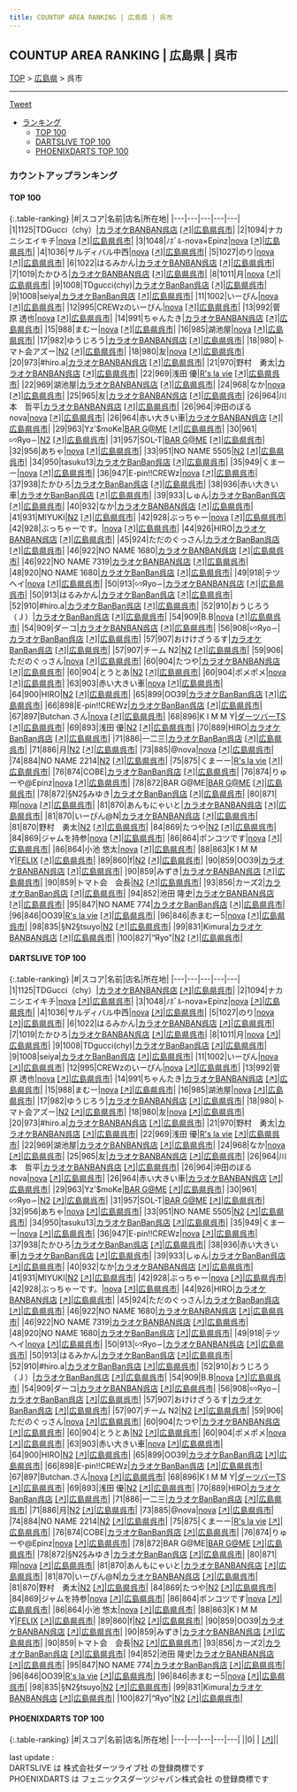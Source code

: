 ```yaml
---
title: COUNTUP AREA RANKING | 広島県 | 呉市
---
```

## COUNTUP AREA RANKING | 広島県 | 呉市

[TOP](/darts/rank/) > [広島県](/darts/rank/広島県/) > 呉市

___

<a href="https://twitter.com/share?ref_src=twsrc%5Etfw" data-text="COUNTUP AREA RANKING | 広島県呉市" class="twitter-share-button" data-hashtags="DARTSLIVE,PHOENIXDARTS,darts,ダーツ" data-show-count="false">Tweet</a>

* [ランキング](#カウントアップランキング)
    * [TOP 100](#top-100)
    * [DARTSLIVE TOP 100](#dartslive-top-100)
    * [PHOENIXDARTS TOP 100](#phoenixdarts-top-100)

### カウントアップランキング

#### TOP 100



{:.table-ranking}
|#|スコア|名前|店名|所在地|
|---|---|---|---|---|
|1|1125|<span class="rank-name-dl">TDGucci（chy）</span>|<a href="/darts/rank/shops/6cd0454e74a01c0a0d9b047a20a7ba1e.html">カラオケBANBAN呉店</a> <a href="https://search.dartslive.com/jp/shop/6cd0454e74a01c0a0d9b047a20a7ba1e">[↗]</a>|<a href="/darts/rank/広島県/呉市">広島県呉市</a>|
|2|1094|<span class="rank-name-dl">ナカニシエイキチ</span>|<a href="/darts/rank/shops/6c395c96050ed5d028032249b44395af.html">nova</a> <a href="https://search.dartslive.com/jp/shop/6c395c96050ed5d028032249b44395af">[↗]</a>|<a href="/darts/rank/広島県/呉市">広島県呉市</a>|
|3|1048|<span class="rank-name-dl">ﾉﾎﾞﾙ-nova×Epinz</span>|<a href="/darts/rank/shops/6c395c96050ed5d028032249b44395af.html">nova</a> <a href="https://search.dartslive.com/jp/shop/6c395c96050ed5d028032249b44395af">[↗]</a>|<a href="/darts/rank/広島県/呉市">広島県呉市</a>|
|4|1036|<span class="rank-name-dl">サルディバル中西</span>|<a href="/darts/rank/shops/6c395c96050ed5d028032249b44395af.html">nova</a> <a href="https://search.dartslive.com/jp/shop/6c395c96050ed5d028032249b44395af">[↗]</a>|<a href="/darts/rank/広島県/呉市">広島県呉市</a>|
|5|1027|<span class="rank-name-dl">のり</span>|<a href="/darts/rank/shops/6c395c96050ed5d028032249b44395af.html">nova</a> <a href="https://search.dartslive.com/jp/shop/6c395c96050ed5d028032249b44395af">[↗]</a>|<a href="/darts/rank/広島県/呉市">広島県呉市</a>|
|6|1022|<span class="rank-name-dl">はるみかん</span>|<a href="/darts/rank/shops/6cd0454e74a01c0a0d9b047a20a7ba1e.html">カラオケBANBAN呉店</a> <a href="https://search.dartslive.com/jp/shop/6cd0454e74a01c0a0d9b047a20a7ba1e">[↗]</a>|<a href="/darts/rank/広島県/呉市">広島県呉市</a>|
|7|1019|<span class="rank-name-dl">たかひろ</span>|<a href="/darts/rank/shops/6cd0454e74a01c0a0d9b047a20a7ba1e.html">カラオケBANBAN呉店</a> <a href="https://search.dartslive.com/jp/shop/6cd0454e74a01c0a0d9b047a20a7ba1e">[↗]</a>|<a href="/darts/rank/広島県/呉市">広島県呉市</a>|
|8|1011|<span class="rank-name-dl">月</span>|<a href="/darts/rank/shops/6c395c96050ed5d028032249b44395af.html">nova</a> <a href="https://search.dartslive.com/jp/shop/6c395c96050ed5d028032249b44395af">[↗]</a>|<a href="/darts/rank/広島県/呉市">広島県呉市</a>|
|9|1008|<span class="rank-name-dl">TDgucci(chy)</span>|<a href="/darts/rank/shops/6cd0454e74a01c0a0d9b047a20a7ba1e.html">カラオケBanBan呉店</a> <a href="https://search.dartslive.com/jp/shop/6cd0454e74a01c0a0d9b047a20a7ba1e">[↗]</a>|<a href="/darts/rank/広島県/呉市">広島県呉市</a>|
|9|1008|<span class="rank-name-dl">seiya</span>|<a href="/darts/rank/shops/6cd0454e74a01c0a0d9b047a20a7ba1e.html">カラオケBanBan呉店</a> <a href="https://search.dartslive.com/jp/shop/6cd0454e74a01c0a0d9b047a20a7ba1e">[↗]</a>|<a href="/darts/rank/広島県/呉市">広島県呉市</a>|
|11|1002|<span class="rank-name-dl">いーぴん</span>|<a href="/darts/rank/shops/6c395c96050ed5d028032249b44395af.html">nova</a> <a href="https://search.dartslive.com/jp/shop/6c395c96050ed5d028032249b44395af">[↗]</a>|<a href="/darts/rank/広島県/呉市">広島県呉市</a>|
|12|995|<span class="rank-name-dl">CREWzのいーぴん</span>|<a href="/darts/rank/shops/6c395c96050ed5d028032249b44395af.html">nova</a> <a href="https://search.dartslive.com/jp/shop/6c395c96050ed5d028032249b44395af">[↗]</a>|<a href="/darts/rank/広島県/呉市">広島県呉市</a>|
|13|992|<span class="rank-name-dl">菅原 透也</span>|<a href="/darts/rank/shops/6c395c96050ed5d028032249b44395af.html">nova</a> <a href="https://search.dartslive.com/jp/shop/6c395c96050ed5d028032249b44395af">[↗]</a>|<a href="/darts/rank/広島県/呉市">広島県呉市</a>|
|14|991|<span class="rank-name-dl">ちゃんたき</span>|<a href="/darts/rank/shops/6cd0454e74a01c0a0d9b047a20a7ba1e.html">カラオケBANBAN呉店</a> <a href="https://search.dartslive.com/jp/shop/6cd0454e74a01c0a0d9b047a20a7ba1e">[↗]</a>|<a href="/darts/rank/広島県/呉市">広島県呉市</a>|
|15|988|<span class="rank-name-dl">まむー</span>|<a href="/darts/rank/shops/6c395c96050ed5d028032249b44395af.html">nova</a> <a href="https://search.dartslive.com/jp/shop/6c395c96050ed5d028032249b44395af">[↗]</a>|<a href="/darts/rank/広島県/呉市">広島県呉市</a>|
|16|985|<span class="rank-name-dl">湖池屋</span>|<a href="/darts/rank/shops/6c395c96050ed5d028032249b44395af.html">nova</a> <a href="https://search.dartslive.com/jp/shop/6c395c96050ed5d028032249b44395af">[↗]</a>|<a href="/darts/rank/広島県/呉市">広島県呉市</a>|
|17|982|<span class="rank-name-dl">ゆうじろう</span>|<a href="/darts/rank/shops/6cd0454e74a01c0a0d9b047a20a7ba1e.html">カラオケBANBAN呉店</a> <a href="https://search.dartslive.com/jp/shop/6cd0454e74a01c0a0d9b047a20a7ba1e">[↗]</a>|<a href="/darts/rank/広島県/呉市">広島県呉市</a>|
|18|980|<span class="rank-name-dl">トマト会アズー</span>|<a href="/darts/rank/shops/69f7036db4ad49590d9b047a20a7ba1e.html">N2</a> <a href="https://search.dartslive.com/jp/shop/69f7036db4ad49590d9b047a20a7ba1e">[↗]</a>|<a href="/darts/rank/広島県/呉市">広島県呉市</a>|
|18|980|<span class="rank-name-dl">友</span>|<a href="/darts/rank/shops/6c395c96050ed5d028032249b44395af.html">nova</a> <a href="https://search.dartslive.com/jp/shop/6c395c96050ed5d028032249b44395af">[↗]</a>|<a href="/darts/rank/広島県/呉市">広島県呉市</a>|
|20|973|<span class="rank-name-dl">#hiro.a</span>|<a href="/darts/rank/shops/6cd0454e74a01c0a0d9b047a20a7ba1e.html">カラオケBANBAN呉店</a> <a href="https://search.dartslive.com/jp/shop/6cd0454e74a01c0a0d9b047a20a7ba1e">[↗]</a>|<a href="/darts/rank/広島県/呉市">広島県呉市</a>|
|21|970|<span class="rank-name-dl">野村　勇太</span>|<a href="/darts/rank/shops/6cd0454e74a01c0a0d9b047a20a7ba1e.html">カラオケBANBAN呉店</a> <a href="https://search.dartslive.com/jp/shop/6cd0454e74a01c0a0d9b047a20a7ba1e">[↗]</a>|<a href="/darts/rank/広島県/呉市">広島県呉市</a>|
|22|969|<span class="rank-name-dl">浅田 優</span>|<a href="/darts/rank/shops/6ea6bd5abddd3ca9f454cb89828a1cfe.html">R's la vie</a> <a href="https://search.dartslive.com/jp/shop/6ea6bd5abddd3ca9f454cb89828a1cfe">[↗]</a>|<a href="/darts/rank/広島県/呉市">広島県呉市</a>|
|22|969|<span class="rank-name-dl">湖池屋</span>|<a href="/darts/rank/shops/6cd0454e74a01c0a0d9b047a20a7ba1e.html">カラオケBANBAN呉店</a> <a href="https://search.dartslive.com/jp/shop/6cd0454e74a01c0a0d9b047a20a7ba1e">[↗]</a>|<a href="/darts/rank/広島県/呉市">広島県呉市</a>|
|24|968|<span class="rank-name-dl">なか</span>|<a href="/darts/rank/shops/6c395c96050ed5d028032249b44395af.html">nova</a> <a href="https://search.dartslive.com/jp/shop/6c395c96050ed5d028032249b44395af">[↗]</a>|<a href="/darts/rank/広島県/呉市">広島県呉市</a>|
|25|965|<span class="rank-name-dl">友</span>|<a href="/darts/rank/shops/6cd0454e74a01c0a0d9b047a20a7ba1e.html">カラオケBANBAN呉店</a> <a href="https://search.dartslive.com/jp/shop/6cd0454e74a01c0a0d9b047a20a7ba1e">[↗]</a>|<a href="/darts/rank/広島県/呉市">広島県呉市</a>|
|26|964|<span class="rank-name-dl">川本　哲平</span>|<a href="/darts/rank/shops/6cd0454e74a01c0a0d9b047a20a7ba1e.html">カラオケBANBAN呉店</a> <a href="https://search.dartslive.com/jp/shop/6cd0454e74a01c0a0d9b047a20a7ba1e">[↗]</a>|<a href="/darts/rank/広島県/呉市">広島県呉市</a>|
|26|964|<span class="rank-name-dl">沖田のぼる nova</span>|<a href="/darts/rank/shops/6c395c96050ed5d028032249b44395af.html">nova</a> <a href="https://search.dartslive.com/jp/shop/6c395c96050ed5d028032249b44395af">[↗]</a>|<a href="/darts/rank/広島県/呉市">広島県呉市</a>|
|26|964|<span class="rank-name-dl">赤い大きい車</span>|<a href="/darts/rank/shops/6cd0454e74a01c0a0d9b047a20a7ba1e.html">カラオケBANBAN呉店</a> <a href="https://search.dartslive.com/jp/shop/6cd0454e74a01c0a0d9b047a20a7ba1e">[↗]</a>|<a href="/darts/rank/広島県/呉市">広島県呉市</a>|
|29|963|<span class="rank-name-dl">Yz&#x27;$moKe</span>|<a href="/darts/rank/shops/b388e03a3297ff000d9b047a20a7ba1e.html">BAR G@ME</a> <a href="https://search.dartslive.com/jp/shop/b388e03a3297ff000d9b047a20a7ba1e">[↗]</a>|<a href="/darts/rank/広島県/呉市">広島県呉市</a>|
|30|961|<span class="rank-name-dl">∽Яyo∽</span>|<a href="/darts/rank/shops/69f7036db4ad49590d9b047a20a7ba1e.html">N2</a> <a href="https://search.dartslive.com/jp/shop/69f7036db4ad49590d9b047a20a7ba1e">[↗]</a>|<a href="/darts/rank/広島県/呉市">広島県呉市</a>|
|31|957|<span class="rank-name-dl">SOL-T</span>|<a href="/darts/rank/shops/b388e03a3297ff000d9b047a20a7ba1e.html">BAR G@ME</a> <a href="https://search.dartslive.com/jp/shop/b388e03a3297ff000d9b047a20a7ba1e">[↗]</a>|<a href="/darts/rank/広島県/呉市">広島県呉市</a>|
|32|956|<span class="rank-name-dl">あちゃ</span>|<a href="/darts/rank/shops/6c395c96050ed5d028032249b44395af.html">nova</a> <a href="https://search.dartslive.com/jp/shop/6c395c96050ed5d028032249b44395af">[↗]</a>|<a href="/darts/rank/広島県/呉市">広島県呉市</a>|
|33|951|<span class="rank-name-dl">NO NAME 5505</span>|<a href="/darts/rank/shops/69f7036db4ad49590d9b047a20a7ba1e.html">N2</a> <a href="https://search.dartslive.com/jp/shop/69f7036db4ad49590d9b047a20a7ba1e">[↗]</a>|<a href="/darts/rank/広島県/呉市">広島県呉市</a>|
|34|950|<span class="rank-name-dl">tasuku13</span>|<a href="/darts/rank/shops/6cd0454e74a01c0a0d9b047a20a7ba1e.html">カラオケBanBan呉店</a> <a href="https://search.dartslive.com/jp/shop/6cd0454e74a01c0a0d9b047a20a7ba1e">[↗]</a>|<a href="/darts/rank/広島県/呉市">広島県呉市</a>|
|35|949|<span class="rank-name-dl">くまーー</span>|<a href="/darts/rank/shops/6c395c96050ed5d028032249b44395af.html">nova</a> <a href="https://search.dartslive.com/jp/shop/6c395c96050ed5d028032249b44395af">[↗]</a>|<a href="/darts/rank/広島県/呉市">広島県呉市</a>|
|36|947|<span class="rank-name-dl">E-pin!!CREWz</span>|<a href="/darts/rank/shops/6c395c96050ed5d028032249b44395af.html">nova</a> <a href="https://search.dartslive.com/jp/shop/6c395c96050ed5d028032249b44395af">[↗]</a>|<a href="/darts/rank/広島県/呉市">広島県呉市</a>|
|37|938|<span class="rank-name-dl">たかひろ</span>|<a href="/darts/rank/shops/6cd0454e74a01c0a0d9b047a20a7ba1e.html">カラオケBanBan呉店</a> <a href="https://search.dartslive.com/jp/shop/6cd0454e74a01c0a0d9b047a20a7ba1e">[↗]</a>|<a href="/darts/rank/広島県/呉市">広島県呉市</a>|
|38|936|<span class="rank-name-dl">赤い大きい車</span>|<a href="/darts/rank/shops/6cd0454e74a01c0a0d9b047a20a7ba1e.html">カラオケBanBan呉店</a> <a href="https://search.dartslive.com/jp/shop/6cd0454e74a01c0a0d9b047a20a7ba1e">[↗]</a>|<a href="/darts/rank/広島県/呉市">広島県呉市</a>|
|39|933|<span class="rank-name-dl">しゅん</span>|<a href="/darts/rank/shops/6cd0454e74a01c0a0d9b047a20a7ba1e.html">カラオケBanBan呉店</a> <a href="https://search.dartslive.com/jp/shop/6cd0454e74a01c0a0d9b047a20a7ba1e">[↗]</a>|<a href="/darts/rank/広島県/呉市">広島県呉市</a>|
|40|932|<span class="rank-name-dl">なか</span>|<a href="/darts/rank/shops/6cd0454e74a01c0a0d9b047a20a7ba1e.html">カラオケBANBAN呉店</a> <a href="https://search.dartslive.com/jp/shop/6cd0454e74a01c0a0d9b047a20a7ba1e">[↗]</a>|<a href="/darts/rank/広島県/呉市">広島県呉市</a>|
|41|931|<span class="rank-name-dl">MIYUKI</span>|<a href="/darts/rank/shops/69f7036db4ad49590d9b047a20a7ba1e.html">N2</a> <a href="https://search.dartslive.com/jp/shop/69f7036db4ad49590d9b047a20a7ba1e">[↗]</a>|<a href="/darts/rank/広島県/呉市">広島県呉市</a>|
|42|928|<span class="rank-name-dl">ぶっちゃー</span>|<a href="/darts/rank/shops/6c395c96050ed5d028032249b44395af.html">nova</a> <a href="https://search.dartslive.com/jp/shop/6c395c96050ed5d028032249b44395af">[↗]</a>|<a href="/darts/rank/広島県/呉市">広島県呉市</a>|
|42|928|<span class="rank-name-dl">ぶっちゃーです。</span>|<a href="/darts/rank/shops/6c395c96050ed5d028032249b44395af.html">nova</a> <a href="https://search.dartslive.com/jp/shop/6c395c96050ed5d028032249b44395af">[↗]</a>|<a href="/darts/rank/広島県/呉市">広島県呉市</a>|
|44|926|<span class="rank-name-dl">HIRO</span>|<a href="/darts/rank/shops/6cd0454e74a01c0a0d9b047a20a7ba1e.html">カラオケBANBAN呉店</a> <a href="https://search.dartslive.com/jp/shop/6cd0454e74a01c0a0d9b047a20a7ba1e">[↗]</a>|<a href="/darts/rank/広島県/呉市">広島県呉市</a>|
|45|924|<span class="rank-name-dl">ただのぐっさん</span>|<a href="/darts/rank/shops/6cd0454e74a01c0a0d9b047a20a7ba1e.html">カラオケBanBan呉店</a> <a href="https://search.dartslive.com/jp/shop/6cd0454e74a01c0a0d9b047a20a7ba1e">[↗]</a>|<a href="/darts/rank/広島県/呉市">広島県呉市</a>|
|46|922|<span class="rank-name-dl">NO NAME 1680</span>|<a href="/darts/rank/shops/6cd0454e74a01c0a0d9b047a20a7ba1e.html">カラオケBANBAN呉店</a> <a href="https://search.dartslive.com/jp/shop/6cd0454e74a01c0a0d9b047a20a7ba1e">[↗]</a>|<a href="/darts/rank/広島県/呉市">広島県呉市</a>|
|46|922|<span class="rank-name-dl">NO NAME 7319</span>|<a href="/darts/rank/shops/6cd0454e74a01c0a0d9b047a20a7ba1e.html">カラオケBANBAN呉店</a> <a href="https://search.dartslive.com/jp/shop/6cd0454e74a01c0a0d9b047a20a7ba1e">[↗]</a>|<a href="/darts/rank/広島県/呉市">広島県呉市</a>|
|48|920|<span class="rank-name-dl">NO NAME 1680</span>|<a href="/darts/rank/shops/6cd0454e74a01c0a0d9b047a20a7ba1e.html">カラオケBanBan呉店</a> <a href="https://search.dartslive.com/jp/shop/6cd0454e74a01c0a0d9b047a20a7ba1e">[↗]</a>|<a href="/darts/rank/広島県/呉市">広島県呉市</a>|
|49|918|<span class="rank-name-dl">テツヘイ</span>|<a href="/darts/rank/shops/6c395c96050ed5d028032249b44395af.html">nova</a> <a href="https://search.dartslive.com/jp/shop/6c395c96050ed5d028032249b44395af">[↗]</a>|<a href="/darts/rank/広島県/呉市">広島県呉市</a>|
|50|913|<span class="rank-name-dl">∽Яyo∽</span>|<a href="/darts/rank/shops/6cd0454e74a01c0a0d9b047a20a7ba1e.html">カラオケBANBAN呉店</a> <a href="https://search.dartslive.com/jp/shop/6cd0454e74a01c0a0d9b047a20a7ba1e">[↗]</a>|<a href="/darts/rank/広島県/呉市">広島県呉市</a>|
|50|913|<span class="rank-name-dl">はるみかん</span>|<a href="/darts/rank/shops/6cd0454e74a01c0a0d9b047a20a7ba1e.html">カラオケBanBan呉店</a> <a href="https://search.dartslive.com/jp/shop/6cd0454e74a01c0a0d9b047a20a7ba1e">[↗]</a>|<a href="/darts/rank/広島県/呉市">広島県呉市</a>|
|52|910|<span class="rank-name-dl">#hiro.a</span>|<a href="/darts/rank/shops/6cd0454e74a01c0a0d9b047a20a7ba1e.html">カラオケBanBan呉店</a> <a href="https://search.dartslive.com/jp/shop/6cd0454e74a01c0a0d9b047a20a7ba1e">[↗]</a>|<a href="/darts/rank/広島県/呉市">広島県呉市</a>|
|52|910|<span class="rank-name-dl">おうじろう（Ｊ）</span>|<a href="/darts/rank/shops/6cd0454e74a01c0a0d9b047a20a7ba1e.html">カラオケBanBan呉店</a> <a href="https://search.dartslive.com/jp/shop/6cd0454e74a01c0a0d9b047a20a7ba1e">[↗]</a>|<a href="/darts/rank/広島県/呉市">広島県呉市</a>|
|54|909|<span class="rank-name-dl">B.B</span>|<a href="/darts/rank/shops/6c395c96050ed5d028032249b44395af.html">nova</a> <a href="https://search.dartslive.com/jp/shop/6c395c96050ed5d028032249b44395af">[↗]</a>|<a href="/darts/rank/広島県/呉市">広島県呉市</a>|
|54|909|<span class="rank-name-dl">ダーコ</span>|<a href="/darts/rank/shops/6cd0454e74a01c0a0d9b047a20a7ba1e.html">カラオケBANBAN呉店</a> <a href="https://search.dartslive.com/jp/shop/6cd0454e74a01c0a0d9b047a20a7ba1e">[↗]</a>|<a href="/darts/rank/広島県/呉市">広島県呉市</a>|
|56|908|<span class="rank-name-dl">∽Яyo∽</span>|<a href="/darts/rank/shops/6cd0454e74a01c0a0d9b047a20a7ba1e.html">カラオケBanBan呉店</a> <a href="https://search.dartslive.com/jp/shop/6cd0454e74a01c0a0d9b047a20a7ba1e">[↗]</a>|<a href="/darts/rank/広島県/呉市">広島県呉市</a>|
|57|907|<span class="rank-name-dl">おけけざうるす</span>|<a href="/darts/rank/shops/6cd0454e74a01c0a0d9b047a20a7ba1e.html">カラオケBanBan呉店</a> <a href="https://search.dartslive.com/jp/shop/6cd0454e74a01c0a0d9b047a20a7ba1e">[↗]</a>|<a href="/darts/rank/広島県/呉市">広島県呉市</a>|
|57|907|<span class="rank-name-dl">チーム N2</span>|<a href="/darts/rank/shops/69f7036db4ad49590d9b047a20a7ba1e.html">N2</a> <a href="https://search.dartslive.com/jp/shop/69f7036db4ad49590d9b047a20a7ba1e">[↗]</a>|<a href="/darts/rank/広島県/呉市">広島県呉市</a>|
|59|906|<span class="rank-name-dl">ただのぐっさん</span>|<a href="/darts/rank/shops/6c395c96050ed5d028032249b44395af.html">nova</a> <a href="https://search.dartslive.com/jp/shop/6c395c96050ed5d028032249b44395af">[↗]</a>|<a href="/darts/rank/広島県/呉市">広島県呉市</a>|
|60|904|<span class="rank-name-dl">たつや</span>|<a href="/darts/rank/shops/6cd0454e74a01c0a0d9b047a20a7ba1e.html">カラオケBANBAN呉店</a> <a href="https://search.dartslive.com/jp/shop/6cd0454e74a01c0a0d9b047a20a7ba1e">[↗]</a>|<a href="/darts/rank/広島県/呉市">広島県呉市</a>|
|60|904|<span class="rank-name-dl">とうとあ</span>|<a href="/darts/rank/shops/69f7036db4ad49590d9b047a20a7ba1e.html">N2</a> <a href="https://search.dartslive.com/jp/shop/69f7036db4ad49590d9b047a20a7ba1e">[↗]</a>|<a href="/darts/rank/広島県/呉市">広島県呉市</a>|
|60|904|<span class="rank-name-dl">ポメポメ</span>|<a href="/darts/rank/shops/6c395c96050ed5d028032249b44395af.html">nova</a> <a href="https://search.dartslive.com/jp/shop/6c395c96050ed5d028032249b44395af">[↗]</a>|<a href="/darts/rank/広島県/呉市">広島県呉市</a>|
|63|903|<span class="rank-name-dl">赤い大きい車</span>|<a href="/darts/rank/shops/6c395c96050ed5d028032249b44395af.html">nova</a> <a href="https://search.dartslive.com/jp/shop/6c395c96050ed5d028032249b44395af">[↗]</a>|<a href="/darts/rank/広島県/呉市">広島県呉市</a>|
|64|900|<span class="rank-name-dl">HIRO</span>|<a href="/darts/rank/shops/69f7036db4ad49590d9b047a20a7ba1e.html">N2</a> <a href="https://search.dartslive.com/jp/shop/69f7036db4ad49590d9b047a20a7ba1e">[↗]</a>|<a href="/darts/rank/広島県/呉市">広島県呉市</a>|
|65|899|<span class="rank-name-dl">OO39</span>|<a href="/darts/rank/shops/6cd0454e74a01c0a0d9b047a20a7ba1e.html">カラオケBanBan呉店</a> <a href="https://search.dartslive.com/jp/shop/6cd0454e74a01c0a0d9b047a20a7ba1e">[↗]</a>|<a href="/darts/rank/広島県/呉市">広島県呉市</a>|
|66|898|<span class="rank-name-dl">E-pin!!CREWz</span>|<a href="/darts/rank/shops/6cd0454e74a01c0a0d9b047a20a7ba1e.html">カラオケBanBan呉店</a> <a href="https://search.dartslive.com/jp/shop/6cd0454e74a01c0a0d9b047a20a7ba1e">[↗]</a>|<a href="/darts/rank/広島県/呉市">広島県呉市</a>|
|67|897|<span class="rank-name-dl">Butchan.さん</span>|<a href="/darts/rank/shops/6c395c96050ed5d028032249b44395af.html">nova</a> <a href="https://search.dartslive.com/jp/shop/6c395c96050ed5d028032249b44395af">[↗]</a>|<a href="/darts/rank/広島県/呉市">広島県呉市</a>|
|68|896|<span class="rank-name-dl">K I M M Y</span>|<a href="/darts/rank/shops/cbeca0658cbdc34d774c926eb736cb5a.html">ダーツバーTS</a> <a href="https://search.dartslive.com/jp/shop/cbeca0658cbdc34d774c926eb736cb5a">[↗]</a>|<a href="/darts/rank/広島県/呉市">広島県呉市</a>|
|69|893|<span class="rank-name-dl">浅田 優</span>|<a href="/darts/rank/shops/69f7036db4ad49590d9b047a20a7ba1e.html">N2</a> <a href="https://search.dartslive.com/jp/shop/69f7036db4ad49590d9b047a20a7ba1e">[↗]</a>|<a href="/darts/rank/広島県/呉市">広島県呉市</a>|
|70|889|<span class="rank-name-dl">HIRO</span>|<a href="/darts/rank/shops/6cd0454e74a01c0a0d9b047a20a7ba1e.html">カラオケBanBan呉店</a> <a href="https://search.dartslive.com/jp/shop/6cd0454e74a01c0a0d9b047a20a7ba1e">[↗]</a>|<a href="/darts/rank/広島県/呉市">広島県呉市</a>|
|71|886|<span class="rank-name-dl">一二三</span>|<a href="/darts/rank/shops/6cd0454e74a01c0a0d9b047a20a7ba1e.html">カラオケBanBan呉店</a> <a href="https://search.dartslive.com/jp/shop/6cd0454e74a01c0a0d9b047a20a7ba1e">[↗]</a>|<a href="/darts/rank/広島県/呉市">広島県呉市</a>|
|71|886|<span class="rank-name-dl">月</span>|<a href="/darts/rank/shops/69f7036db4ad49590d9b047a20a7ba1e.html">N2</a> <a href="https://search.dartslive.com/jp/shop/69f7036db4ad49590d9b047a20a7ba1e">[↗]</a>|<a href="/darts/rank/広島県/呉市">広島県呉市</a>|
|73|885|<span class="rank-name-dl">@nova</span>|<a href="/darts/rank/shops/6c395c96050ed5d028032249b44395af.html">nova</a> <a href="https://search.dartslive.com/jp/shop/6c395c96050ed5d028032249b44395af">[↗]</a>|<a href="/darts/rank/広島県/呉市">広島県呉市</a>|
|74|884|<span class="rank-name-dl">NO NAME 2214</span>|<a href="/darts/rank/shops/69f7036db4ad49590d9b047a20a7ba1e.html">N2</a> <a href="https://search.dartslive.com/jp/shop/69f7036db4ad49590d9b047a20a7ba1e">[↗]</a>|<a href="/darts/rank/広島県/呉市">広島県呉市</a>|
|75|875|<span class="rank-name-dl">くまーー</span>|<a href="/darts/rank/shops/6ea6bd5abddd3ca9f454cb89828a1cfe.html">R's la vie</a> <a href="https://search.dartslive.com/jp/shop/6ea6bd5abddd3ca9f454cb89828a1cfe">[↗]</a>|<a href="/darts/rank/広島県/呉市">広島県呉市</a>|
|76|874|<span class="rank-name-dl">COBE</span>|<a href="/darts/rank/shops/6cd0454e74a01c0a0d9b047a20a7ba1e.html">カラオケBanBan呉店</a> <a href="https://search.dartslive.com/jp/shop/6cd0454e74a01c0a0d9b047a20a7ba1e">[↗]</a>|<a href="/darts/rank/広島県/呉市">広島県呉市</a>|
|76|874|<span class="rank-name-dl">りゅーや@Epinz</span>|<a href="/darts/rank/shops/6c395c96050ed5d028032249b44395af.html">nova</a> <a href="https://search.dartslive.com/jp/shop/6c395c96050ed5d028032249b44395af">[↗]</a>|<a href="/darts/rank/広島県/呉市">広島県呉市</a>|
|78|872|<span class="rank-name-dl">BAR G@ME</span>|<a href="/darts/rank/shops/b388e03a3297ff000d9b047a20a7ba1e.html">BAR G@ME</a> <a href="https://search.dartslive.com/jp/shop/b388e03a3297ff000d9b047a20a7ba1e">[↗]</a>|<a href="/darts/rank/広島県/呉市">広島県呉市</a>|
|78|872|<span class="rank-name-dl">§N2§みゆき</span>|<a href="/darts/rank/shops/6cd0454e74a01c0a0d9b047a20a7ba1e.html">カラオケBanBan呉店</a> <a href="https://search.dartslive.com/jp/shop/6cd0454e74a01c0a0d9b047a20a7ba1e">[↗]</a>|<a href="/darts/rank/広島県/呉市">広島県呉市</a>|
|80|871|<span class="rank-name-dl">翔</span>|<a href="/darts/rank/shops/6c395c96050ed5d028032249b44395af.html">nova</a> <a href="https://search.dartslive.com/jp/shop/6c395c96050ed5d028032249b44395af">[↗]</a>|<a href="/darts/rank/広島県/呉市">広島県呉市</a>|
|81|870|<span class="rank-name-dl">あんもにゃいと</span>|<a href="/darts/rank/shops/6cd0454e74a01c0a0d9b047a20a7ba1e.html">カラオケBANBAN呉店</a> <a href="https://search.dartslive.com/jp/shop/6cd0454e74a01c0a0d9b047a20a7ba1e">[↗]</a>|<a href="/darts/rank/広島県/呉市">広島県呉市</a>|
|81|870|<span class="rank-name-dl">いーぴん@N</span>|<a href="/darts/rank/shops/6cd0454e74a01c0a0d9b047a20a7ba1e.html">カラオケBANBAN呉店</a> <a href="https://search.dartslive.com/jp/shop/6cd0454e74a01c0a0d9b047a20a7ba1e">[↗]</a>|<a href="/darts/rank/広島県/呉市">広島県呉市</a>|
|81|870|<span class="rank-name-dl">野村　勇太</span>|<a href="/darts/rank/shops/69f7036db4ad49590d9b047a20a7ba1e.html">N2</a> <a href="https://search.dartslive.com/jp/shop/69f7036db4ad49590d9b047a20a7ba1e">[↗]</a>|<a href="/darts/rank/広島県/呉市">広島県呉市</a>|
|84|869|<span class="rank-name-dl">たつや</span>|<a href="/darts/rank/shops/69f7036db4ad49590d9b047a20a7ba1e.html">N2</a> <a href="https://search.dartslive.com/jp/shop/69f7036db4ad49590d9b047a20a7ba1e">[↗]</a>|<a href="/darts/rank/広島県/呉市">広島県呉市</a>|
|84|869|<span class="rank-name-dl">ジャムを持参</span>|<a href="/darts/rank/shops/6c395c96050ed5d028032249b44395af.html">nova</a> <a href="https://search.dartslive.com/jp/shop/6c395c96050ed5d028032249b44395af">[↗]</a>|<a href="/darts/rank/広島県/呉市">広島県呉市</a>|
|86|864|<span class="rank-name-dl">ポンコツです</span>|<a href="/darts/rank/shops/6c395c96050ed5d028032249b44395af.html">nova</a> <a href="https://search.dartslive.com/jp/shop/6c395c96050ed5d028032249b44395af">[↗]</a>|<a href="/darts/rank/広島県/呉市">広島県呉市</a>|
|86|864|<span class="rank-name-dl">小池 悠太</span>|<a href="/darts/rank/shops/6c395c96050ed5d028032249b44395af.html">nova</a> <a href="https://search.dartslive.com/jp/shop/6c395c96050ed5d028032249b44395af">[↗]</a>|<a href="/darts/rank/広島県/呉市">広島県呉市</a>|
|88|863|<span class="rank-name-dl">K I M M Y</span>|<a href="/darts/rank/shops/d7c8947ca90c54bafec1ae84bb28bd87.html">FELIX</a> <a href="https://search.dartslive.com/jp/shop/d7c8947ca90c54bafec1ae84bb28bd87">[↗]</a>|<a href="/darts/rank/広島県/呉市">広島県呉市</a>|
|89|860|<span class="rank-name-dl">f</span>|<a href="/darts/rank/shops/69f7036db4ad49590d9b047a20a7ba1e.html">N2</a> <a href="https://search.dartslive.com/jp/shop/69f7036db4ad49590d9b047a20a7ba1e">[↗]</a>|<a href="/darts/rank/広島県/呉市">広島県呉市</a>|
|90|859|<span class="rank-name-dl">OO39</span>|<a href="/darts/rank/shops/6cd0454e74a01c0a0d9b047a20a7ba1e.html">カラオケBANBAN呉店</a> <a href="https://search.dartslive.com/jp/shop/6cd0454e74a01c0a0d9b047a20a7ba1e">[↗]</a>|<a href="/darts/rank/広島県/呉市">広島県呉市</a>|
|90|859|<span class="rank-name-dl">みずき</span>|<a href="/darts/rank/shops/6cd0454e74a01c0a0d9b047a20a7ba1e.html">カラオケBANBAN呉店</a> <a href="https://search.dartslive.com/jp/shop/6cd0454e74a01c0a0d9b047a20a7ba1e">[↗]</a>|<a href="/darts/rank/広島県/呉市">広島県呉市</a>|
|90|859|<span class="rank-name-dl">トマト会　会長</span>|<a href="/darts/rank/shops/69f7036db4ad49590d9b047a20a7ba1e.html">N2</a> <a href="https://search.dartslive.com/jp/shop/69f7036db4ad49590d9b047a20a7ba1e">[↗]</a>|<a href="/darts/rank/広島県/呉市">広島県呉市</a>|
|93|856|<span class="rank-name-dl">カーズ2</span>|<a href="/darts/rank/shops/6cd0454e74a01c0a0d9b047a20a7ba1e.html">カラオケBanBan呉店</a> <a href="https://search.dartslive.com/jp/shop/6cd0454e74a01c0a0d9b047a20a7ba1e">[↗]</a>|<a href="/darts/rank/広島県/呉市">広島県呉市</a>|
|94|852|<span class="rank-name-dl">池田 隆史</span>|<a href="/darts/rank/shops/6cd0454e74a01c0a0d9b047a20a7ba1e.html">カラオケBANBAN呉店</a> <a href="https://search.dartslive.com/jp/shop/6cd0454e74a01c0a0d9b047a20a7ba1e">[↗]</a>|<a href="/darts/rank/広島県/呉市">広島県呉市</a>|
|95|847|<span class="rank-name-dl">NO NAME 774</span>|<a href="/darts/rank/shops/6cd0454e74a01c0a0d9b047a20a7ba1e.html">カラオケBanBan呉店</a> <a href="https://search.dartslive.com/jp/shop/6cd0454e74a01c0a0d9b047a20a7ba1e">[↗]</a>|<a href="/darts/rank/広島県/呉市">広島県呉市</a>|
|96|846|<span class="rank-name-dl">OO39</span>|<a href="/darts/rank/shops/6ea6bd5abddd3ca9f454cb89828a1cfe.html">R's la vie</a> <a href="https://search.dartslive.com/jp/shop/6ea6bd5abddd3ca9f454cb89828a1cfe">[↗]</a>|<a href="/darts/rank/広島県/呉市">広島県呉市</a>|
|96|846|<span class="rank-name-dl">赤まむー5</span>|<a href="/darts/rank/shops/6c395c96050ed5d028032249b44395af.html">nova</a> <a href="https://search.dartslive.com/jp/shop/6c395c96050ed5d028032249b44395af">[↗]</a>|<a href="/darts/rank/広島県/呉市">広島県呉市</a>|
|98|835|<span class="rank-name-dl">§N2§tsuyo</span>|<a href="/darts/rank/shops/69f7036db4ad49590d9b047a20a7ba1e.html">N2</a> <a href="https://search.dartslive.com/jp/shop/69f7036db4ad49590d9b047a20a7ba1e">[↗]</a>|<a href="/darts/rank/広島県/呉市">広島県呉市</a>|
|99|831|<span class="rank-name-dl">Kimura</span>|<a href="/darts/rank/shops/6cd0454e74a01c0a0d9b047a20a7ba1e.html">カラオケBANBAN呉店</a> <a href="https://search.dartslive.com/jp/shop/6cd0454e74a01c0a0d9b047a20a7ba1e">[↗]</a>|<a href="/darts/rank/広島県/呉市">広島県呉市</a>|
|100|827|<span class="rank-name-dl">“Яyo”</span>|<a href="/darts/rank/shops/69f7036db4ad49590d9b047a20a7ba1e.html">N2</a> <a href="https://search.dartslive.com/jp/shop/69f7036db4ad49590d9b047a20a7ba1e">[↗]</a>|<a href="/darts/rank/広島県/呉市">広島県呉市</a>|


#### DARTSLIVE TOP 100



{:.table-ranking}
|#|スコア|名前|店名|所在地|
|---|---|---|---|---|
|1|1125|<span class="rank-name-dl">TDGucci（chy）</span>|<a href="/darts/rank/shops/6cd0454e74a01c0a0d9b047a20a7ba1e.html">カラオケBANBAN呉店</a> <a href="https://search.dartslive.com/jp/shop/6cd0454e74a01c0a0d9b047a20a7ba1e">[↗]</a>|<a href="/darts/rank/広島県/呉市">広島県呉市</a>|
|2|1094|<span class="rank-name-dl">ナカニシエイキチ</span>|<a href="/darts/rank/shops/6c395c96050ed5d028032249b44395af.html">nova</a> <a href="https://search.dartslive.com/jp/shop/6c395c96050ed5d028032249b44395af">[↗]</a>|<a href="/darts/rank/広島県/呉市">広島県呉市</a>|
|3|1048|<span class="rank-name-dl">ﾉﾎﾞﾙ-nova×Epinz</span>|<a href="/darts/rank/shops/6c395c96050ed5d028032249b44395af.html">nova</a> <a href="https://search.dartslive.com/jp/shop/6c395c96050ed5d028032249b44395af">[↗]</a>|<a href="/darts/rank/広島県/呉市">広島県呉市</a>|
|4|1036|<span class="rank-name-dl">サルディバル中西</span>|<a href="/darts/rank/shops/6c395c96050ed5d028032249b44395af.html">nova</a> <a href="https://search.dartslive.com/jp/shop/6c395c96050ed5d028032249b44395af">[↗]</a>|<a href="/darts/rank/広島県/呉市">広島県呉市</a>|
|5|1027|<span class="rank-name-dl">のり</span>|<a href="/darts/rank/shops/6c395c96050ed5d028032249b44395af.html">nova</a> <a href="https://search.dartslive.com/jp/shop/6c395c96050ed5d028032249b44395af">[↗]</a>|<a href="/darts/rank/広島県/呉市">広島県呉市</a>|
|6|1022|<span class="rank-name-dl">はるみかん</span>|<a href="/darts/rank/shops/6cd0454e74a01c0a0d9b047a20a7ba1e.html">カラオケBANBAN呉店</a> <a href="https://search.dartslive.com/jp/shop/6cd0454e74a01c0a0d9b047a20a7ba1e">[↗]</a>|<a href="/darts/rank/広島県/呉市">広島県呉市</a>|
|7|1019|<span class="rank-name-dl">たかひろ</span>|<a href="/darts/rank/shops/6cd0454e74a01c0a0d9b047a20a7ba1e.html">カラオケBANBAN呉店</a> <a href="https://search.dartslive.com/jp/shop/6cd0454e74a01c0a0d9b047a20a7ba1e">[↗]</a>|<a href="/darts/rank/広島県/呉市">広島県呉市</a>|
|8|1011|<span class="rank-name-dl">月</span>|<a href="/darts/rank/shops/6c395c96050ed5d028032249b44395af.html">nova</a> <a href="https://search.dartslive.com/jp/shop/6c395c96050ed5d028032249b44395af">[↗]</a>|<a href="/darts/rank/広島県/呉市">広島県呉市</a>|
|9|1008|<span class="rank-name-dl">TDgucci(chy)</span>|<a href="/darts/rank/shops/6cd0454e74a01c0a0d9b047a20a7ba1e.html">カラオケBanBan呉店</a> <a href="https://search.dartslive.com/jp/shop/6cd0454e74a01c0a0d9b047a20a7ba1e">[↗]</a>|<a href="/darts/rank/広島県/呉市">広島県呉市</a>|
|9|1008|<span class="rank-name-dl">seiya</span>|<a href="/darts/rank/shops/6cd0454e74a01c0a0d9b047a20a7ba1e.html">カラオケBanBan呉店</a> <a href="https://search.dartslive.com/jp/shop/6cd0454e74a01c0a0d9b047a20a7ba1e">[↗]</a>|<a href="/darts/rank/広島県/呉市">広島県呉市</a>|
|11|1002|<span class="rank-name-dl">いーぴん</span>|<a href="/darts/rank/shops/6c395c96050ed5d028032249b44395af.html">nova</a> <a href="https://search.dartslive.com/jp/shop/6c395c96050ed5d028032249b44395af">[↗]</a>|<a href="/darts/rank/広島県/呉市">広島県呉市</a>|
|12|995|<span class="rank-name-dl">CREWzのいーぴん</span>|<a href="/darts/rank/shops/6c395c96050ed5d028032249b44395af.html">nova</a> <a href="https://search.dartslive.com/jp/shop/6c395c96050ed5d028032249b44395af">[↗]</a>|<a href="/darts/rank/広島県/呉市">広島県呉市</a>|
|13|992|<span class="rank-name-dl">菅原 透也</span>|<a href="/darts/rank/shops/6c395c96050ed5d028032249b44395af.html">nova</a> <a href="https://search.dartslive.com/jp/shop/6c395c96050ed5d028032249b44395af">[↗]</a>|<a href="/darts/rank/広島県/呉市">広島県呉市</a>|
|14|991|<span class="rank-name-dl">ちゃんたき</span>|<a href="/darts/rank/shops/6cd0454e74a01c0a0d9b047a20a7ba1e.html">カラオケBANBAN呉店</a> <a href="https://search.dartslive.com/jp/shop/6cd0454e74a01c0a0d9b047a20a7ba1e">[↗]</a>|<a href="/darts/rank/広島県/呉市">広島県呉市</a>|
|15|988|<span class="rank-name-dl">まむー</span>|<a href="/darts/rank/shops/6c395c96050ed5d028032249b44395af.html">nova</a> <a href="https://search.dartslive.com/jp/shop/6c395c96050ed5d028032249b44395af">[↗]</a>|<a href="/darts/rank/広島県/呉市">広島県呉市</a>|
|16|985|<span class="rank-name-dl">湖池屋</span>|<a href="/darts/rank/shops/6c395c96050ed5d028032249b44395af.html">nova</a> <a href="https://search.dartslive.com/jp/shop/6c395c96050ed5d028032249b44395af">[↗]</a>|<a href="/darts/rank/広島県/呉市">広島県呉市</a>|
|17|982|<span class="rank-name-dl">ゆうじろう</span>|<a href="/darts/rank/shops/6cd0454e74a01c0a0d9b047a20a7ba1e.html">カラオケBANBAN呉店</a> <a href="https://search.dartslive.com/jp/shop/6cd0454e74a01c0a0d9b047a20a7ba1e">[↗]</a>|<a href="/darts/rank/広島県/呉市">広島県呉市</a>|
|18|980|<span class="rank-name-dl">トマト会アズー</span>|<a href="/darts/rank/shops/69f7036db4ad49590d9b047a20a7ba1e.html">N2</a> <a href="https://search.dartslive.com/jp/shop/69f7036db4ad49590d9b047a20a7ba1e">[↗]</a>|<a href="/darts/rank/広島県/呉市">広島県呉市</a>|
|18|980|<span class="rank-name-dl">友</span>|<a href="/darts/rank/shops/6c395c96050ed5d028032249b44395af.html">nova</a> <a href="https://search.dartslive.com/jp/shop/6c395c96050ed5d028032249b44395af">[↗]</a>|<a href="/darts/rank/広島県/呉市">広島県呉市</a>|
|20|973|<span class="rank-name-dl">#hiro.a</span>|<a href="/darts/rank/shops/6cd0454e74a01c0a0d9b047a20a7ba1e.html">カラオケBANBAN呉店</a> <a href="https://search.dartslive.com/jp/shop/6cd0454e74a01c0a0d9b047a20a7ba1e">[↗]</a>|<a href="/darts/rank/広島県/呉市">広島県呉市</a>|
|21|970|<span class="rank-name-dl">野村　勇太</span>|<a href="/darts/rank/shops/6cd0454e74a01c0a0d9b047a20a7ba1e.html">カラオケBANBAN呉店</a> <a href="https://search.dartslive.com/jp/shop/6cd0454e74a01c0a0d9b047a20a7ba1e">[↗]</a>|<a href="/darts/rank/広島県/呉市">広島県呉市</a>|
|22|969|<span class="rank-name-dl">浅田 優</span>|<a href="/darts/rank/shops/6ea6bd5abddd3ca9f454cb89828a1cfe.html">R's la vie</a> <a href="https://search.dartslive.com/jp/shop/6ea6bd5abddd3ca9f454cb89828a1cfe">[↗]</a>|<a href="/darts/rank/広島県/呉市">広島県呉市</a>|
|22|969|<span class="rank-name-dl">湖池屋</span>|<a href="/darts/rank/shops/6cd0454e74a01c0a0d9b047a20a7ba1e.html">カラオケBANBAN呉店</a> <a href="https://search.dartslive.com/jp/shop/6cd0454e74a01c0a0d9b047a20a7ba1e">[↗]</a>|<a href="/darts/rank/広島県/呉市">広島県呉市</a>|
|24|968|<span class="rank-name-dl">なか</span>|<a href="/darts/rank/shops/6c395c96050ed5d028032249b44395af.html">nova</a> <a href="https://search.dartslive.com/jp/shop/6c395c96050ed5d028032249b44395af">[↗]</a>|<a href="/darts/rank/広島県/呉市">広島県呉市</a>|
|25|965|<span class="rank-name-dl">友</span>|<a href="/darts/rank/shops/6cd0454e74a01c0a0d9b047a20a7ba1e.html">カラオケBANBAN呉店</a> <a href="https://search.dartslive.com/jp/shop/6cd0454e74a01c0a0d9b047a20a7ba1e">[↗]</a>|<a href="/darts/rank/広島県/呉市">広島県呉市</a>|
|26|964|<span class="rank-name-dl">川本　哲平</span>|<a href="/darts/rank/shops/6cd0454e74a01c0a0d9b047a20a7ba1e.html">カラオケBANBAN呉店</a> <a href="https://search.dartslive.com/jp/shop/6cd0454e74a01c0a0d9b047a20a7ba1e">[↗]</a>|<a href="/darts/rank/広島県/呉市">広島県呉市</a>|
|26|964|<span class="rank-name-dl">沖田のぼる nova</span>|<a href="/darts/rank/shops/6c395c96050ed5d028032249b44395af.html">nova</a> <a href="https://search.dartslive.com/jp/shop/6c395c96050ed5d028032249b44395af">[↗]</a>|<a href="/darts/rank/広島県/呉市">広島県呉市</a>|
|26|964|<span class="rank-name-dl">赤い大きい車</span>|<a href="/darts/rank/shops/6cd0454e74a01c0a0d9b047a20a7ba1e.html">カラオケBANBAN呉店</a> <a href="https://search.dartslive.com/jp/shop/6cd0454e74a01c0a0d9b047a20a7ba1e">[↗]</a>|<a href="/darts/rank/広島県/呉市">広島県呉市</a>|
|29|963|<span class="rank-name-dl">Yz&#x27;$moKe</span>|<a href="/darts/rank/shops/b388e03a3297ff000d9b047a20a7ba1e.html">BAR G@ME</a> <a href="https://search.dartslive.com/jp/shop/b388e03a3297ff000d9b047a20a7ba1e">[↗]</a>|<a href="/darts/rank/広島県/呉市">広島県呉市</a>|
|30|961|<span class="rank-name-dl">∽Яyo∽</span>|<a href="/darts/rank/shops/69f7036db4ad49590d9b047a20a7ba1e.html">N2</a> <a href="https://search.dartslive.com/jp/shop/69f7036db4ad49590d9b047a20a7ba1e">[↗]</a>|<a href="/darts/rank/広島県/呉市">広島県呉市</a>|
|31|957|<span class="rank-name-dl">SOL-T</span>|<a href="/darts/rank/shops/b388e03a3297ff000d9b047a20a7ba1e.html">BAR G@ME</a> <a href="https://search.dartslive.com/jp/shop/b388e03a3297ff000d9b047a20a7ba1e">[↗]</a>|<a href="/darts/rank/広島県/呉市">広島県呉市</a>|
|32|956|<span class="rank-name-dl">あちゃ</span>|<a href="/darts/rank/shops/6c395c96050ed5d028032249b44395af.html">nova</a> <a href="https://search.dartslive.com/jp/shop/6c395c96050ed5d028032249b44395af">[↗]</a>|<a href="/darts/rank/広島県/呉市">広島県呉市</a>|
|33|951|<span class="rank-name-dl">NO NAME 5505</span>|<a href="/darts/rank/shops/69f7036db4ad49590d9b047a20a7ba1e.html">N2</a> <a href="https://search.dartslive.com/jp/shop/69f7036db4ad49590d9b047a20a7ba1e">[↗]</a>|<a href="/darts/rank/広島県/呉市">広島県呉市</a>|
|34|950|<span class="rank-name-dl">tasuku13</span>|<a href="/darts/rank/shops/6cd0454e74a01c0a0d9b047a20a7ba1e.html">カラオケBanBan呉店</a> <a href="https://search.dartslive.com/jp/shop/6cd0454e74a01c0a0d9b047a20a7ba1e">[↗]</a>|<a href="/darts/rank/広島県/呉市">広島県呉市</a>|
|35|949|<span class="rank-name-dl">くまーー</span>|<a href="/darts/rank/shops/6c395c96050ed5d028032249b44395af.html">nova</a> <a href="https://search.dartslive.com/jp/shop/6c395c96050ed5d028032249b44395af">[↗]</a>|<a href="/darts/rank/広島県/呉市">広島県呉市</a>|
|36|947|<span class="rank-name-dl">E-pin!!CREWz</span>|<a href="/darts/rank/shops/6c395c96050ed5d028032249b44395af.html">nova</a> <a href="https://search.dartslive.com/jp/shop/6c395c96050ed5d028032249b44395af">[↗]</a>|<a href="/darts/rank/広島県/呉市">広島県呉市</a>|
|37|938|<span class="rank-name-dl">たかひろ</span>|<a href="/darts/rank/shops/6cd0454e74a01c0a0d9b047a20a7ba1e.html">カラオケBanBan呉店</a> <a href="https://search.dartslive.com/jp/shop/6cd0454e74a01c0a0d9b047a20a7ba1e">[↗]</a>|<a href="/darts/rank/広島県/呉市">広島県呉市</a>|
|38|936|<span class="rank-name-dl">赤い大きい車</span>|<a href="/darts/rank/shops/6cd0454e74a01c0a0d9b047a20a7ba1e.html">カラオケBanBan呉店</a> <a href="https://search.dartslive.com/jp/shop/6cd0454e74a01c0a0d9b047a20a7ba1e">[↗]</a>|<a href="/darts/rank/広島県/呉市">広島県呉市</a>|
|39|933|<span class="rank-name-dl">しゅん</span>|<a href="/darts/rank/shops/6cd0454e74a01c0a0d9b047a20a7ba1e.html">カラオケBanBan呉店</a> <a href="https://search.dartslive.com/jp/shop/6cd0454e74a01c0a0d9b047a20a7ba1e">[↗]</a>|<a href="/darts/rank/広島県/呉市">広島県呉市</a>|
|40|932|<span class="rank-name-dl">なか</span>|<a href="/darts/rank/shops/6cd0454e74a01c0a0d9b047a20a7ba1e.html">カラオケBANBAN呉店</a> <a href="https://search.dartslive.com/jp/shop/6cd0454e74a01c0a0d9b047a20a7ba1e">[↗]</a>|<a href="/darts/rank/広島県/呉市">広島県呉市</a>|
|41|931|<span class="rank-name-dl">MIYUKI</span>|<a href="/darts/rank/shops/69f7036db4ad49590d9b047a20a7ba1e.html">N2</a> <a href="https://search.dartslive.com/jp/shop/69f7036db4ad49590d9b047a20a7ba1e">[↗]</a>|<a href="/darts/rank/広島県/呉市">広島県呉市</a>|
|42|928|<span class="rank-name-dl">ぶっちゃー</span>|<a href="/darts/rank/shops/6c395c96050ed5d028032249b44395af.html">nova</a> <a href="https://search.dartslive.com/jp/shop/6c395c96050ed5d028032249b44395af">[↗]</a>|<a href="/darts/rank/広島県/呉市">広島県呉市</a>|
|42|928|<span class="rank-name-dl">ぶっちゃーです。</span>|<a href="/darts/rank/shops/6c395c96050ed5d028032249b44395af.html">nova</a> <a href="https://search.dartslive.com/jp/shop/6c395c96050ed5d028032249b44395af">[↗]</a>|<a href="/darts/rank/広島県/呉市">広島県呉市</a>|
|44|926|<span class="rank-name-dl">HIRO</span>|<a href="/darts/rank/shops/6cd0454e74a01c0a0d9b047a20a7ba1e.html">カラオケBANBAN呉店</a> <a href="https://search.dartslive.com/jp/shop/6cd0454e74a01c0a0d9b047a20a7ba1e">[↗]</a>|<a href="/darts/rank/広島県/呉市">広島県呉市</a>|
|45|924|<span class="rank-name-dl">ただのぐっさん</span>|<a href="/darts/rank/shops/6cd0454e74a01c0a0d9b047a20a7ba1e.html">カラオケBanBan呉店</a> <a href="https://search.dartslive.com/jp/shop/6cd0454e74a01c0a0d9b047a20a7ba1e">[↗]</a>|<a href="/darts/rank/広島県/呉市">広島県呉市</a>|
|46|922|<span class="rank-name-dl">NO NAME 1680</span>|<a href="/darts/rank/shops/6cd0454e74a01c0a0d9b047a20a7ba1e.html">カラオケBANBAN呉店</a> <a href="https://search.dartslive.com/jp/shop/6cd0454e74a01c0a0d9b047a20a7ba1e">[↗]</a>|<a href="/darts/rank/広島県/呉市">広島県呉市</a>|
|46|922|<span class="rank-name-dl">NO NAME 7319</span>|<a href="/darts/rank/shops/6cd0454e74a01c0a0d9b047a20a7ba1e.html">カラオケBANBAN呉店</a> <a href="https://search.dartslive.com/jp/shop/6cd0454e74a01c0a0d9b047a20a7ba1e">[↗]</a>|<a href="/darts/rank/広島県/呉市">広島県呉市</a>|
|48|920|<span class="rank-name-dl">NO NAME 1680</span>|<a href="/darts/rank/shops/6cd0454e74a01c0a0d9b047a20a7ba1e.html">カラオケBanBan呉店</a> <a href="https://search.dartslive.com/jp/shop/6cd0454e74a01c0a0d9b047a20a7ba1e">[↗]</a>|<a href="/darts/rank/広島県/呉市">広島県呉市</a>|
|49|918|<span class="rank-name-dl">テツヘイ</span>|<a href="/darts/rank/shops/6c395c96050ed5d028032249b44395af.html">nova</a> <a href="https://search.dartslive.com/jp/shop/6c395c96050ed5d028032249b44395af">[↗]</a>|<a href="/darts/rank/広島県/呉市">広島県呉市</a>|
|50|913|<span class="rank-name-dl">∽Яyo∽</span>|<a href="/darts/rank/shops/6cd0454e74a01c0a0d9b047a20a7ba1e.html">カラオケBANBAN呉店</a> <a href="https://search.dartslive.com/jp/shop/6cd0454e74a01c0a0d9b047a20a7ba1e">[↗]</a>|<a href="/darts/rank/広島県/呉市">広島県呉市</a>|
|50|913|<span class="rank-name-dl">はるみかん</span>|<a href="/darts/rank/shops/6cd0454e74a01c0a0d9b047a20a7ba1e.html">カラオケBanBan呉店</a> <a href="https://search.dartslive.com/jp/shop/6cd0454e74a01c0a0d9b047a20a7ba1e">[↗]</a>|<a href="/darts/rank/広島県/呉市">広島県呉市</a>|
|52|910|<span class="rank-name-dl">#hiro.a</span>|<a href="/darts/rank/shops/6cd0454e74a01c0a0d9b047a20a7ba1e.html">カラオケBanBan呉店</a> <a href="https://search.dartslive.com/jp/shop/6cd0454e74a01c0a0d9b047a20a7ba1e">[↗]</a>|<a href="/darts/rank/広島県/呉市">広島県呉市</a>|
|52|910|<span class="rank-name-dl">おうじろう（Ｊ）</span>|<a href="/darts/rank/shops/6cd0454e74a01c0a0d9b047a20a7ba1e.html">カラオケBanBan呉店</a> <a href="https://search.dartslive.com/jp/shop/6cd0454e74a01c0a0d9b047a20a7ba1e">[↗]</a>|<a href="/darts/rank/広島県/呉市">広島県呉市</a>|
|54|909|<span class="rank-name-dl">B.B</span>|<a href="/darts/rank/shops/6c395c96050ed5d028032249b44395af.html">nova</a> <a href="https://search.dartslive.com/jp/shop/6c395c96050ed5d028032249b44395af">[↗]</a>|<a href="/darts/rank/広島県/呉市">広島県呉市</a>|
|54|909|<span class="rank-name-dl">ダーコ</span>|<a href="/darts/rank/shops/6cd0454e74a01c0a0d9b047a20a7ba1e.html">カラオケBANBAN呉店</a> <a href="https://search.dartslive.com/jp/shop/6cd0454e74a01c0a0d9b047a20a7ba1e">[↗]</a>|<a href="/darts/rank/広島県/呉市">広島県呉市</a>|
|56|908|<span class="rank-name-dl">∽Яyo∽</span>|<a href="/darts/rank/shops/6cd0454e74a01c0a0d9b047a20a7ba1e.html">カラオケBanBan呉店</a> <a href="https://search.dartslive.com/jp/shop/6cd0454e74a01c0a0d9b047a20a7ba1e">[↗]</a>|<a href="/darts/rank/広島県/呉市">広島県呉市</a>|
|57|907|<span class="rank-name-dl">おけけざうるす</span>|<a href="/darts/rank/shops/6cd0454e74a01c0a0d9b047a20a7ba1e.html">カラオケBanBan呉店</a> <a href="https://search.dartslive.com/jp/shop/6cd0454e74a01c0a0d9b047a20a7ba1e">[↗]</a>|<a href="/darts/rank/広島県/呉市">広島県呉市</a>|
|57|907|<span class="rank-name-dl">チーム N2</span>|<a href="/darts/rank/shops/69f7036db4ad49590d9b047a20a7ba1e.html">N2</a> <a href="https://search.dartslive.com/jp/shop/69f7036db4ad49590d9b047a20a7ba1e">[↗]</a>|<a href="/darts/rank/広島県/呉市">広島県呉市</a>|
|59|906|<span class="rank-name-dl">ただのぐっさん</span>|<a href="/darts/rank/shops/6c395c96050ed5d028032249b44395af.html">nova</a> <a href="https://search.dartslive.com/jp/shop/6c395c96050ed5d028032249b44395af">[↗]</a>|<a href="/darts/rank/広島県/呉市">広島県呉市</a>|
|60|904|<span class="rank-name-dl">たつや</span>|<a href="/darts/rank/shops/6cd0454e74a01c0a0d9b047a20a7ba1e.html">カラオケBANBAN呉店</a> <a href="https://search.dartslive.com/jp/shop/6cd0454e74a01c0a0d9b047a20a7ba1e">[↗]</a>|<a href="/darts/rank/広島県/呉市">広島県呉市</a>|
|60|904|<span class="rank-name-dl">とうとあ</span>|<a href="/darts/rank/shops/69f7036db4ad49590d9b047a20a7ba1e.html">N2</a> <a href="https://search.dartslive.com/jp/shop/69f7036db4ad49590d9b047a20a7ba1e">[↗]</a>|<a href="/darts/rank/広島県/呉市">広島県呉市</a>|
|60|904|<span class="rank-name-dl">ポメポメ</span>|<a href="/darts/rank/shops/6c395c96050ed5d028032249b44395af.html">nova</a> <a href="https://search.dartslive.com/jp/shop/6c395c96050ed5d028032249b44395af">[↗]</a>|<a href="/darts/rank/広島県/呉市">広島県呉市</a>|
|63|903|<span class="rank-name-dl">赤い大きい車</span>|<a href="/darts/rank/shops/6c395c96050ed5d028032249b44395af.html">nova</a> <a href="https://search.dartslive.com/jp/shop/6c395c96050ed5d028032249b44395af">[↗]</a>|<a href="/darts/rank/広島県/呉市">広島県呉市</a>|
|64|900|<span class="rank-name-dl">HIRO</span>|<a href="/darts/rank/shops/69f7036db4ad49590d9b047a20a7ba1e.html">N2</a> <a href="https://search.dartslive.com/jp/shop/69f7036db4ad49590d9b047a20a7ba1e">[↗]</a>|<a href="/darts/rank/広島県/呉市">広島県呉市</a>|
|65|899|<span class="rank-name-dl">OO39</span>|<a href="/darts/rank/shops/6cd0454e74a01c0a0d9b047a20a7ba1e.html">カラオケBanBan呉店</a> <a href="https://search.dartslive.com/jp/shop/6cd0454e74a01c0a0d9b047a20a7ba1e">[↗]</a>|<a href="/darts/rank/広島県/呉市">広島県呉市</a>|
|66|898|<span class="rank-name-dl">E-pin!!CREWz</span>|<a href="/darts/rank/shops/6cd0454e74a01c0a0d9b047a20a7ba1e.html">カラオケBanBan呉店</a> <a href="https://search.dartslive.com/jp/shop/6cd0454e74a01c0a0d9b047a20a7ba1e">[↗]</a>|<a href="/darts/rank/広島県/呉市">広島県呉市</a>|
|67|897|<span class="rank-name-dl">Butchan.さん</span>|<a href="/darts/rank/shops/6c395c96050ed5d028032249b44395af.html">nova</a> <a href="https://search.dartslive.com/jp/shop/6c395c96050ed5d028032249b44395af">[↗]</a>|<a href="/darts/rank/広島県/呉市">広島県呉市</a>|
|68|896|<span class="rank-name-dl">K I M M Y</span>|<a href="/darts/rank/shops/cbeca0658cbdc34d774c926eb736cb5a.html">ダーツバーTS</a> <a href="https://search.dartslive.com/jp/shop/cbeca0658cbdc34d774c926eb736cb5a">[↗]</a>|<a href="/darts/rank/広島県/呉市">広島県呉市</a>|
|69|893|<span class="rank-name-dl">浅田 優</span>|<a href="/darts/rank/shops/69f7036db4ad49590d9b047a20a7ba1e.html">N2</a> <a href="https://search.dartslive.com/jp/shop/69f7036db4ad49590d9b047a20a7ba1e">[↗]</a>|<a href="/darts/rank/広島県/呉市">広島県呉市</a>|
|70|889|<span class="rank-name-dl">HIRO</span>|<a href="/darts/rank/shops/6cd0454e74a01c0a0d9b047a20a7ba1e.html">カラオケBanBan呉店</a> <a href="https://search.dartslive.com/jp/shop/6cd0454e74a01c0a0d9b047a20a7ba1e">[↗]</a>|<a href="/darts/rank/広島県/呉市">広島県呉市</a>|
|71|886|<span class="rank-name-dl">一二三</span>|<a href="/darts/rank/shops/6cd0454e74a01c0a0d9b047a20a7ba1e.html">カラオケBanBan呉店</a> <a href="https://search.dartslive.com/jp/shop/6cd0454e74a01c0a0d9b047a20a7ba1e">[↗]</a>|<a href="/darts/rank/広島県/呉市">広島県呉市</a>|
|71|886|<span class="rank-name-dl">月</span>|<a href="/darts/rank/shops/69f7036db4ad49590d9b047a20a7ba1e.html">N2</a> <a href="https://search.dartslive.com/jp/shop/69f7036db4ad49590d9b047a20a7ba1e">[↗]</a>|<a href="/darts/rank/広島県/呉市">広島県呉市</a>|
|73|885|<span class="rank-name-dl">@nova</span>|<a href="/darts/rank/shops/6c395c96050ed5d028032249b44395af.html">nova</a> <a href="https://search.dartslive.com/jp/shop/6c395c96050ed5d028032249b44395af">[↗]</a>|<a href="/darts/rank/広島県/呉市">広島県呉市</a>|
|74|884|<span class="rank-name-dl">NO NAME 2214</span>|<a href="/darts/rank/shops/69f7036db4ad49590d9b047a20a7ba1e.html">N2</a> <a href="https://search.dartslive.com/jp/shop/69f7036db4ad49590d9b047a20a7ba1e">[↗]</a>|<a href="/darts/rank/広島県/呉市">広島県呉市</a>|
|75|875|<span class="rank-name-dl">くまーー</span>|<a href="/darts/rank/shops/6ea6bd5abddd3ca9f454cb89828a1cfe.html">R's la vie</a> <a href="https://search.dartslive.com/jp/shop/6ea6bd5abddd3ca9f454cb89828a1cfe">[↗]</a>|<a href="/darts/rank/広島県/呉市">広島県呉市</a>|
|76|874|<span class="rank-name-dl">COBE</span>|<a href="/darts/rank/shops/6cd0454e74a01c0a0d9b047a20a7ba1e.html">カラオケBanBan呉店</a> <a href="https://search.dartslive.com/jp/shop/6cd0454e74a01c0a0d9b047a20a7ba1e">[↗]</a>|<a href="/darts/rank/広島県/呉市">広島県呉市</a>|
|76|874|<span class="rank-name-dl">りゅーや@Epinz</span>|<a href="/darts/rank/shops/6c395c96050ed5d028032249b44395af.html">nova</a> <a href="https://search.dartslive.com/jp/shop/6c395c96050ed5d028032249b44395af">[↗]</a>|<a href="/darts/rank/広島県/呉市">広島県呉市</a>|
|78|872|<span class="rank-name-dl">BAR G@ME</span>|<a href="/darts/rank/shops/b388e03a3297ff000d9b047a20a7ba1e.html">BAR G@ME</a> <a href="https://search.dartslive.com/jp/shop/b388e03a3297ff000d9b047a20a7ba1e">[↗]</a>|<a href="/darts/rank/広島県/呉市">広島県呉市</a>|
|78|872|<span class="rank-name-dl">§N2§みゆき</span>|<a href="/darts/rank/shops/6cd0454e74a01c0a0d9b047a20a7ba1e.html">カラオケBanBan呉店</a> <a href="https://search.dartslive.com/jp/shop/6cd0454e74a01c0a0d9b047a20a7ba1e">[↗]</a>|<a href="/darts/rank/広島県/呉市">広島県呉市</a>|
|80|871|<span class="rank-name-dl">翔</span>|<a href="/darts/rank/shops/6c395c96050ed5d028032249b44395af.html">nova</a> <a href="https://search.dartslive.com/jp/shop/6c395c96050ed5d028032249b44395af">[↗]</a>|<a href="/darts/rank/広島県/呉市">広島県呉市</a>|
|81|870|<span class="rank-name-dl">あんもにゃいと</span>|<a href="/darts/rank/shops/6cd0454e74a01c0a0d9b047a20a7ba1e.html">カラオケBANBAN呉店</a> <a href="https://search.dartslive.com/jp/shop/6cd0454e74a01c0a0d9b047a20a7ba1e">[↗]</a>|<a href="/darts/rank/広島県/呉市">広島県呉市</a>|
|81|870|<span class="rank-name-dl">いーぴん@N</span>|<a href="/darts/rank/shops/6cd0454e74a01c0a0d9b047a20a7ba1e.html">カラオケBANBAN呉店</a> <a href="https://search.dartslive.com/jp/shop/6cd0454e74a01c0a0d9b047a20a7ba1e">[↗]</a>|<a href="/darts/rank/広島県/呉市">広島県呉市</a>|
|81|870|<span class="rank-name-dl">野村　勇太</span>|<a href="/darts/rank/shops/69f7036db4ad49590d9b047a20a7ba1e.html">N2</a> <a href="https://search.dartslive.com/jp/shop/69f7036db4ad49590d9b047a20a7ba1e">[↗]</a>|<a href="/darts/rank/広島県/呉市">広島県呉市</a>|
|84|869|<span class="rank-name-dl">たつや</span>|<a href="/darts/rank/shops/69f7036db4ad49590d9b047a20a7ba1e.html">N2</a> <a href="https://search.dartslive.com/jp/shop/69f7036db4ad49590d9b047a20a7ba1e">[↗]</a>|<a href="/darts/rank/広島県/呉市">広島県呉市</a>|
|84|869|<span class="rank-name-dl">ジャムを持参</span>|<a href="/darts/rank/shops/6c395c96050ed5d028032249b44395af.html">nova</a> <a href="https://search.dartslive.com/jp/shop/6c395c96050ed5d028032249b44395af">[↗]</a>|<a href="/darts/rank/広島県/呉市">広島県呉市</a>|
|86|864|<span class="rank-name-dl">ポンコツです</span>|<a href="/darts/rank/shops/6c395c96050ed5d028032249b44395af.html">nova</a> <a href="https://search.dartslive.com/jp/shop/6c395c96050ed5d028032249b44395af">[↗]</a>|<a href="/darts/rank/広島県/呉市">広島県呉市</a>|
|86|864|<span class="rank-name-dl">小池 悠太</span>|<a href="/darts/rank/shops/6c395c96050ed5d028032249b44395af.html">nova</a> <a href="https://search.dartslive.com/jp/shop/6c395c96050ed5d028032249b44395af">[↗]</a>|<a href="/darts/rank/広島県/呉市">広島県呉市</a>|
|88|863|<span class="rank-name-dl">K I M M Y</span>|<a href="/darts/rank/shops/d7c8947ca90c54bafec1ae84bb28bd87.html">FELIX</a> <a href="https://search.dartslive.com/jp/shop/d7c8947ca90c54bafec1ae84bb28bd87">[↗]</a>|<a href="/darts/rank/広島県/呉市">広島県呉市</a>|
|89|860|<span class="rank-name-dl">f</span>|<a href="/darts/rank/shops/69f7036db4ad49590d9b047a20a7ba1e.html">N2</a> <a href="https://search.dartslive.com/jp/shop/69f7036db4ad49590d9b047a20a7ba1e">[↗]</a>|<a href="/darts/rank/広島県/呉市">広島県呉市</a>|
|90|859|<span class="rank-name-dl">OO39</span>|<a href="/darts/rank/shops/6cd0454e74a01c0a0d9b047a20a7ba1e.html">カラオケBANBAN呉店</a> <a href="https://search.dartslive.com/jp/shop/6cd0454e74a01c0a0d9b047a20a7ba1e">[↗]</a>|<a href="/darts/rank/広島県/呉市">広島県呉市</a>|
|90|859|<span class="rank-name-dl">みずき</span>|<a href="/darts/rank/shops/6cd0454e74a01c0a0d9b047a20a7ba1e.html">カラオケBANBAN呉店</a> <a href="https://search.dartslive.com/jp/shop/6cd0454e74a01c0a0d9b047a20a7ba1e">[↗]</a>|<a href="/darts/rank/広島県/呉市">広島県呉市</a>|
|90|859|<span class="rank-name-dl">トマト会　会長</span>|<a href="/darts/rank/shops/69f7036db4ad49590d9b047a20a7ba1e.html">N2</a> <a href="https://search.dartslive.com/jp/shop/69f7036db4ad49590d9b047a20a7ba1e">[↗]</a>|<a href="/darts/rank/広島県/呉市">広島県呉市</a>|
|93|856|<span class="rank-name-dl">カーズ2</span>|<a href="/darts/rank/shops/6cd0454e74a01c0a0d9b047a20a7ba1e.html">カラオケBanBan呉店</a> <a href="https://search.dartslive.com/jp/shop/6cd0454e74a01c0a0d9b047a20a7ba1e">[↗]</a>|<a href="/darts/rank/広島県/呉市">広島県呉市</a>|
|94|852|<span class="rank-name-dl">池田 隆史</span>|<a href="/darts/rank/shops/6cd0454e74a01c0a0d9b047a20a7ba1e.html">カラオケBANBAN呉店</a> <a href="https://search.dartslive.com/jp/shop/6cd0454e74a01c0a0d9b047a20a7ba1e">[↗]</a>|<a href="/darts/rank/広島県/呉市">広島県呉市</a>|
|95|847|<span class="rank-name-dl">NO NAME 774</span>|<a href="/darts/rank/shops/6cd0454e74a01c0a0d9b047a20a7ba1e.html">カラオケBanBan呉店</a> <a href="https://search.dartslive.com/jp/shop/6cd0454e74a01c0a0d9b047a20a7ba1e">[↗]</a>|<a href="/darts/rank/広島県/呉市">広島県呉市</a>|
|96|846|<span class="rank-name-dl">OO39</span>|<a href="/darts/rank/shops/6ea6bd5abddd3ca9f454cb89828a1cfe.html">R's la vie</a> <a href="https://search.dartslive.com/jp/shop/6ea6bd5abddd3ca9f454cb89828a1cfe">[↗]</a>|<a href="/darts/rank/広島県/呉市">広島県呉市</a>|
|96|846|<span class="rank-name-dl">赤まむー5</span>|<a href="/darts/rank/shops/6c395c96050ed5d028032249b44395af.html">nova</a> <a href="https://search.dartslive.com/jp/shop/6c395c96050ed5d028032249b44395af">[↗]</a>|<a href="/darts/rank/広島県/呉市">広島県呉市</a>|
|98|835|<span class="rank-name-dl">§N2§tsuyo</span>|<a href="/darts/rank/shops/69f7036db4ad49590d9b047a20a7ba1e.html">N2</a> <a href="https://search.dartslive.com/jp/shop/69f7036db4ad49590d9b047a20a7ba1e">[↗]</a>|<a href="/darts/rank/広島県/呉市">広島県呉市</a>|
|99|831|<span class="rank-name-dl">Kimura</span>|<a href="/darts/rank/shops/6cd0454e74a01c0a0d9b047a20a7ba1e.html">カラオケBANBAN呉店</a> <a href="https://search.dartslive.com/jp/shop/6cd0454e74a01c0a0d9b047a20a7ba1e">[↗]</a>|<a href="/darts/rank/広島県/呉市">広島県呉市</a>|
|100|827|<span class="rank-name-dl">“Яyo”</span>|<a href="/darts/rank/shops/69f7036db4ad49590d9b047a20a7ba1e.html">N2</a> <a href="https://search.dartslive.com/jp/shop/69f7036db4ad49590d9b047a20a7ba1e">[↗]</a>|<a href="/darts/rank/広島県/呉市">広島県呉市</a>|


#### PHOENIXDARTS TOP 100



{:.table-ranking}
|#|スコア|名前|店名|所在地|
|---|---|---|---|---|
||0|<span class="rank-name-dl"> </span>|<a href="/darts/rank/shops/.html"></a> <a href="">[↗]</a>|<a href="/darts/rank//"></a>|


<div class="footer border-top border-gray-light mt-5 pt-3 text-right text-gray">
    last update : <span style="font-weight: italic" id="foot_last_modified"></span><br />
    DARTSLIVE は 株式会社ダーツライブ社 の登録商標です<br />
    PHOENIXDARTS は フェニックスダーツジャパン株式会社 の登録商標です<br />
</div>

<script src="https://cdnjs.cloudflare.com/ajax/libs/jquery.tablesorter/2.31.3/js/jquery.tablesorter.min.js" integrity="sha512-qzgd5cYSZcosqpzpn7zF2ZId8f/8CHmFKZ8j7mU4OUXTNRd5g+ZHBPsgKEwoqxCtdQvExE5LprwwPAgoicguNg==" crossorigin="anonymous" referrerpolicy="no-referrer"></script>
<link rel="stylesheet" href="https://cdnjs.cloudflare.com/ajax/libs/jquery.tablesorter/2.31.3/css/theme.default.min.css" integrity="sha512-wghhOJkjQX0Lh3NSWvNKeZ0ZpNn+SPVXX1Qyc9OCaogADktxrBiBdKGDoqVUOyhStvMBmJQ8ZdMHiR3wuEq8+w==" crossorigin="anonymous" referrerpolicy="no-referrer" />
<script>
$(function() {
    $(".table-ranking").tablesorter({sortList:[[0, 0]]});
    $("#foot_last_modified").text(formatDate(new Date(document.lastModified), 'yyyy-MM-dd HH:mm:ss'));
});
</script>

<script async src="https://platform.twitter.com/widgets.js" charset="utf-8"></script>